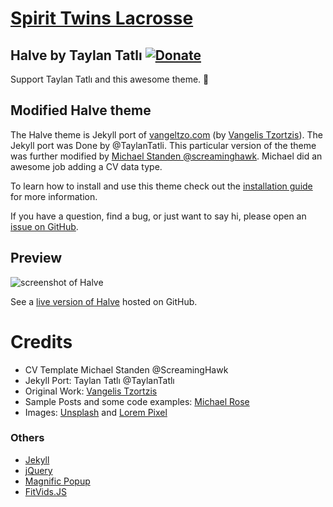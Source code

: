 # [Spirit Twins Lacrosse](https://spirittwinslacrosse.com/)
## Halve by Taylan Tatlı  [![Donate](https://img.shields.io/badge/paypal-donate-blue.svg)](https://www.paypal.me/taylantatli/0usd)  
Support Taylan Tatlı and this awesome theme.
:lacrosse:

## Modified Halve theme

The Halve theme is Jekyll port of [vangeltzo.com](http://vangeltzo.com/) (by [Vangelis Tzortzis](https://github.com/srekoble)). The Jekyll port was Done by @TaylanTatli.
This particular version of the theme was further modified by [Michael Standen @screaminghawk](https://michael.standen.link/). Michael did an awesome job adding a CV data type.

To learn how to install and use this theme check out the [installation guide](https://taylantatli.github.io/Halve/halve-theme/) for more information.

If you have a question, find a bug, or just want to say hi, please open an [issue on GitHub](https://github.com/TaylanTatli/Halve/issues/new).

## Preview   
![screenshot of Halve](/images/halve-home-image.png)

See a [live version of Halve](http://taylantatli.github.io/Halve) hosted on GitHub.

# Credits
- CV Template Michael Standen @ScreamingHawk
- Jekyll Port: Taylan Tatlı @TaylanTatlı
- Original Work: [Vangelis Tzortzis](https://github.com/srekoble)  
- Sample Posts and some code examples: [Michael Rose](https://github.com/mmistakes/)
- Images: [Unsplash](https://unsplash.com/) and [Lorem Pixel](http://lorempixel.com)

### Others
- [Jekyll](http://jekyllrb.com/)
- [jQuery](http://jquery.com/)
- [Magnific Popup](http://dimsemenov.com/plugins/magnific-popup/)
- [FitVids.JS](http://fitvidsjs.com/)
